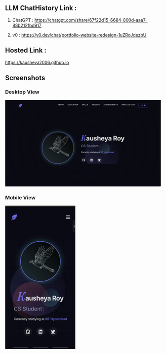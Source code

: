 ## LLM ChatHistory Link :

1. ChatGPT : https://chatgpt.com/share/67f22d15-6684-800d-aaa7-88b212fbd917

2. v0 : https://v0.dev/chat/portfolio-website-redesign-1uZRoJdezbU

## Hosted Link :

https://kausheya2006.github.io

## Screenshots

### Desktop View 
![Desktop view](assets/pc_view.png)
### Mobile View
<img src="assets/mobile_view.jpeg" alt="mobile view" width="45%">
